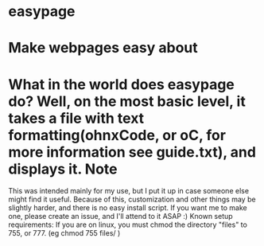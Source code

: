 easypage
========
Make webpages easy
about
========
What in the world does easypage do? Well, on the most basic level, it takes a file with text formatting(ohnxCode, or oC, for more information see guide.txt), and displays it.
Note
=======
This was intended mainly for my use, but I put it up in case someone else might find it useful.
Because of this, customization and other things may be slightly harder, and there is no easy install script.
If you want me to make one, please create an issue, and I'll attend to it ASAP :)
Known setup requirements:
If you are on linux, you must chmod the directory "files" to 755, or 777.
(eg chmod 755 files/ )